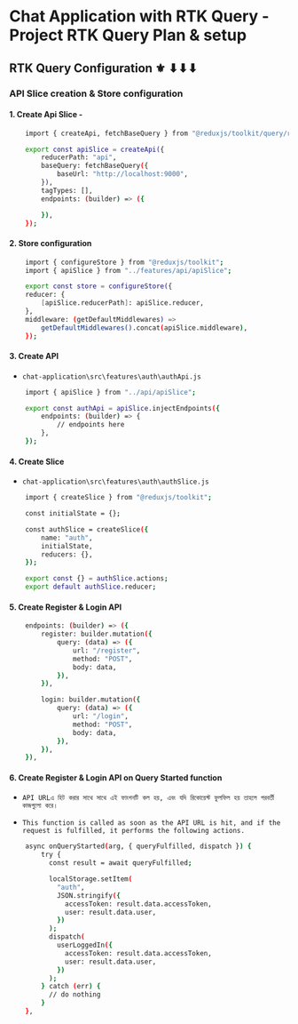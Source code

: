 # Chat Application with RTK Query - Project RTK Query Plan & setup

## RTK Query Configuration ⚜ ⬇⬇⬇

### API Slice creation & Store configuration

#### 1. Create Api Slice -

```sh
    import { createApi, fetchBaseQuery } from "@reduxjs/toolkit/query/react";

    export const apiSlice = createApi({
        reducerPath: "api",
        baseQuery: fetchBaseQuery({
            baseUrl: "http://localhost:9000",
        }),
        tagTypes: [],
        endpoints: (builder) => ({

        }),
    });
```

#### 2. Store configuration

```sh
    import { configureStore } from "@reduxjs/toolkit";
    import { apiSlice } from "../features/api/apiSlice";

    export const store = configureStore({
    reducer: {
        [apiSlice.reducerPath]: apiSlice.reducer,
    },
    middleware: (getDefaultMiddlewares) =>
        getDefaultMiddlewares().concat(apiSlice.middleware),
    });
```

#### 3. Create API

- `chat-application\src\features\auth\authApi.js`

```sh
    import { apiSlice } from "../api/apiSlice";

    export const authApi = apiSlice.injectEndpoints({
        endpoints: (builder) => {
            // endpoints here
        },
    });
```

#### 4. Create Slice

- `chat-application\src\features\auth\authSlice.js`

```sh
    import { createSlice } from "@reduxjs/toolkit";

    const initialState = {};

    const authSlice = createSlice({
        name: "auth",
        initialState,
        reducers: {},
    });

    export const {} = authSlice.actions;
    export default authSlice.reducer;

```

#### 5. Create Register & Login API

```sh
    endpoints: (builder) => ({
        register: builder.mutation({
            query: (data) => ({
                url: "/register",
                method: "POST",
                body: data,
            }),
        }),

        login: builder.mutation({
            query: (data) => ({
                url: "/login",
                method: "POST",
                body: data,
            }),
        }),
    }),

```

#### 6. Create Register & Login API on Query Started function

- `API URLএ হিট করার সাথে সাথে এই ফাংশনটি কল হয়, এবং যদি রিকোয়েস্ট ফুলফিল হয় তাহলে পরবর্তী কাজগুলো করে। `

- `This function is called as soon as the API URL is hit, and if the request is fulfilled, it performs the following actions.`

```sh
    async onQueryStarted(arg, { queryFulfilled, dispatch }) {
        try {
          const result = await queryFulfilled;

          localStorage.setItem(
            "auth",
            JSON.stringify({
              accessToken: result.data.accessToken,
              user: result.data.user,
            })
          );
          dispatch(
            userLoggedIn({
              accessToken: result.data.accessToken,
              user: result.data.user,
            })
          );
        } catch (err) {
          // do nothing
        }
    },

```

